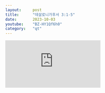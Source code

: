 ```yaml
---
layout:     post
title:      "데살로니가후서 3:1-5"
date:       2023-10-03
youtube:    "BZ-HY1Qf6h0"
category:   "qt"
---
```


<div class="youtube">
    <iframe src="https://www.youtube.com/embed/BZ-HY1Qf6h0" title="YouTube video player" frameborder="0" allow="accelerometer; autoplay; clipboard-write; encrypted-media; gyroscope; picture-in-picture; web-share" allowfullscreen></iframe>
</div>